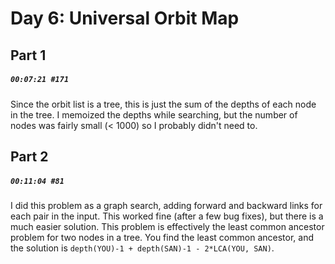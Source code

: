 # Day 6: Universal Orbit Map

## Part 1

##### `00:07:21 #171`

Since the orbit list is a tree, this is just the sum of the depths of each node in the tree. I memoized the depths while searching, but the number of nodes was fairly small (< 1000) so I probably didn't need to.

## Part 2

##### `00:11:04 #81`

I did this problem as a graph search, adding forward and backward links for each pair in the input. This worked fine (after a few bug fixes), but there is a much easier solution. This problem is effectively the least common ancestor problem for two nodes in a tree. You find the least common ancestor, and the solution is `depth(YOU)-1 + depth(SAN)-1 - 2*LCA(YOU, SAN)`.
